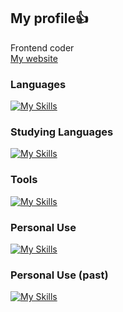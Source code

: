 ## My profile👍

Frontend coder  
[My website](https://www.suzunatsu.com/?utm_source=gh)

### Languages
[![My Skills](https://skillicons.dev/icons?i=html,css,jquery,js)](https://skillicons.dev)

### Studying Languages
[![My Skills](https://skillicons.dev/icons?i=ts,react,nextjs,php)](https://skillicons.dev)

### Tools
[![My Skills](https://skillicons.dev/icons?i=figma,git,github,nodejs,npm,vite,windows)](https://skillicons.dev)

### Personal Use
[![My Skills](https://skillicons.dev/icons?i=astro,tailwind,md,cloudflare)](https://skillicons.dev)

### Personal Use (past)
[![My Skills](https://skillicons.dev/icons?i=wordpress,sass,nuxtjs,netlify)](https://skillicons.dev)

